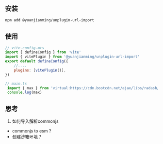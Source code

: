 
## 安装

```bash
npm add @yuanjianming/unplugin-url-import
```

## 使用

```js
// vite.config.mts
import { defineConfig } from 'vite'
import { vitePlugin } from '@yuanjianming/unplugin-url-import'
export default defineConfig({
    //....
    plugins: [vitePlugin()],
})
```

```js
// main.ts
 import { max } from 'virtual:https://cdn.bootcdn.net/ajax/libs/radash/12.1.0/radash.esm.min.js'
 console.log(max)
```

## 思考

1. 如何导入解析commonjs
- commonjs to esm ?
- 创建沙箱环境？


